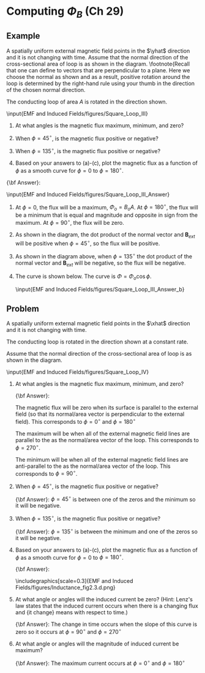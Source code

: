 # Computing $\Phi_B$ (Ch 29)

## Example

A spatially uniform external magnetic field points in the $\yhat$ direction and it is not changing with time. Assume that the normal direction of the cross-sectional area of loop is as shown in the diagram. \footnote{Recall that one can define to vectors that are perpendicular to a plane. Here we choose the normal as shown and as a result, positive rotation around the loop is determined by the right-hand rule using your thumb in the direction of the chosen normal direction.

The conducting loop of area $A$ is rotated in the direction shown.

\input{EMF and Induced Fields/figures/Square_Loop_III}

1.  At what angles is the magnetic flux maximum, minimum, and zero?

2.  When $\phi=45^\circ$, is the magnetic flux positive or negative?

3.  When $\phi=135^\circ$, is the magnetic flux positive or negative?

4.  Based on your answers to (a)-(c), plot the magnetic flux as a function of $\phi$ as a smooth curve for $\phi=0$ to $\phi=180^\circ$.

{\bf Answer}:

\input{EMF and Induced Fields/figures/Square_Loop_III_Answer}

1.  At $\phi=0$, the flux will be a maximum, $\Phi_o=B_oA$. At $\phi=180^\circ$, the flux will be a minimum that is equal and magnitude and opposite in sign from the maximum. At $\phi=90^\circ$, the flux will be zero. 

2.  As shown in the diagram, the dot product of the normal vector and $\mathbf{B}_{ext}$ will be positive when $\phi=45^\circ$, so the flux will be positive.

3.  As shown in the diagram above, when $\phi=135^\circ$ the dot product of the normal vector and $\mathbf{B}_{ext}$ will be negative, so the flux will be negative.


4.  The curve is shown below. The curve is $\Phi=\Phi_o\cos\phi$.

    \input{EMF and Induced Fields/figures/Square_Loop_III_Answer_b}

## Problem

A spatially uniform external magnetic field points in the $\xhat$ direction and it is not changing with time.

The conducting loop is rotated in the direction shown at a constant rate.

Assume that the normal direction of the cross-sectional area of loop is as shown in the diagram.

\input{EMF and Induced Fields/figures/Square_Loop_IV}

1.  At what angles is the magnetic flux maximum, minimum, and zero? 

    {\bf Answer}:

    The magnetic flux will be zero when its surface is parallel to the external field (so that its normal/area vector is perpendicular to the external field). This corresponds to $\phi = 0^\circ$ and $\phi = 180^\circ$

    The maximum will be when all of the external magnetic field lines are parallel to the as the normal/area vector of the loop. This corresponds to $\phi = 270^\circ$.

    The minimum will be when all of the external magnetic field lines are anti-parallel to the as the normal/area vector of the loop. This corresponds to $\phi = 90^\circ$.

2.  When $\phi=45^\circ$, is the magnetic flux positive or negative? 

    {\bf Answer}: $\phi = 45^\circ$ is between one of the zeros and the minimum so it will be negative. 

3.  When $\phi=135^\circ$, is the magnetic flux positive or negative? 

    {\bf Answer}: $\phi = 135^\circ$ is between the minimum  and one of the zeros so it will be negative. 

4.  Based on your answers to (a)-(c), plot the magnetic flux as a function of $\phi$ as a smooth curve for $\phi=0$ to $\phi=180^\circ$.

    {\bf Answer}:

    \includegraphics[scale=0.3]{EMF and Induced Fields/figures/Inductance_fig2.3.d.png}

5.  At what angle or angles will the induced current be zero? (Hint: Lenz's law states that the induced current occurs when there is a changing flux and {it change} means with respect to time.)

    {\bf Answer}: The change in time occurs when the slope of this curve is zero so it occurs at $\phi = 90^\circ$ and $\phi = 270^\circ$

6.  At what angle or angles will the magnitude of induced current be maximum?

    {\bf Answer}: The maximum current occurs at $\phi = 0^\circ$ and $\phi = 180^\circ$